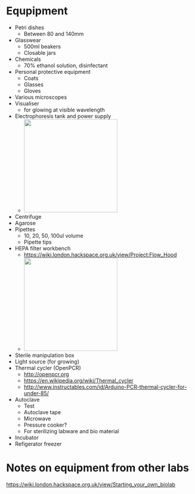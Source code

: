 # Equpipment

* Petri dishes
  * Between 80 and 140mm
* Glasswear
  * 500ml beakers
  * Closable jars
* Chemicals
  * 70% ethanol solution, disinfectant
* Personal protective equipment
  * Coats
  * Glasses
  * Gloves
* Various microscopes
* Visualiser
  * for glowing at visible wavelength
* Electrophoresis tank and power supply
  * <img src="https://www.yourgenome.org/sites/default/files/illustrations/diagram/gel_electrophoresis_dna_tank_yourgenome.png" width="250px"/>
* Centrifuge
* Agarose
* Pipettes
  * 10, 20, 50, 100ul volume
  * Pipette tips
* HEPA filter workbench
  * https://wiki.london.hackspace.org.uk/view/Project:Flow_Hood
  * <img src="https://i.pinimg.com/736x/8c/f8/f8/8cf8f8939172407fe87f6e13ddbec713--fume-hood-hepa-filter.jpg" width="250px"/>
* Sterile manipulation box
* Light source (for growing)
* Thermal cycler (OpenPCR)
  * http://openpcr.org
  * https://en.wikipedia.org/wiki/Thermal_cycler
  * http://www.instructables.com/id/Arduino-PCR-thermal-cycler-for-under-85/
* Autoclave
  * Test
  * Autoclave tape
  * Microwave
  * Pressure cooker?
  * For sterilizing labware and bio material
* Incubator
* Refigerator freezer

# Notes on equipment from other labs

https://wiki.london.hackspace.org.uk/view/Starting_your_own_biolab

